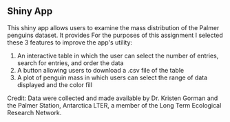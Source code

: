 ## Shiny App

This shiny app allows users to examine the mass distribution of the Palmer penguins dataset. It provides
For the purposes of this assignment I selected these 3 features to improve the app's utility:
  1. An interactive table in which the user can select the number of entries, search for entries, and order the data
  2. A button allowing users to download a .csv file of the table
  3. A plot of penguin mass in which users can select the range of data displayed and the color fill

  Credit: Data were collected and made available by Dr. Kristen Gorman and the Palmer Station, Antarctica LTER, a member of the Long Term Ecological Research Network.
